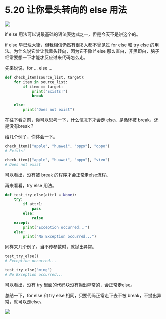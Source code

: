 # 5.20 让你晕头转向的 else 用法
![](http://image.iswbm.com/20200804124133.png)

if else 用法可以说最基础的语法表达式之一，但是今天不是讲这个的。

if else 早已烂大街，但我相信仍然有很多人都不曾见过 for else 和 try else 的用法。为什么说它曾让我晕头转向，因为它不像 if else 那么直白，非黑即白，脑子经常要想一下才能才反应过来代码怎么走。

先来说说，for ... else ...

```python
def check_item(source_list, target):
    for item in source_list:
        if item == target:
            print("Exists!")
            break

    else:
        print("Does not exist")

```

在往下看之前，你可以思考一下，什么情况下才会走 else。是循环被 break，还是没有break？

给几个例子，你体会一下。

```python
check_item(["apple", "huawei", "oppo"], "oppo")
# Exists!

check_item(["apple", "huawei", "oppo"], "vivo")
# Does not exist
```

可以看出，没有被 break 的程序才会正常走else流程。

再来看看，try else 用法。

```python
def test_try_else(attr1 = None):
    try:
        if attr1:
            pass
        else:
            raise
    except:
        print("Exception occurred...")
    else:
        print("No Exception occurred...")
```

同样来几个例子。当不传参数时，就抛出异常。

```python
test_try_else()
# Exception occurred...

test_try_else("ming")
# No Exception occurred...
```

可以看出，没有 try 里面的代码块没有抛出异常的，会正常走else。

总结一下，for else 和 try else 相同，只要代码正常走下去不被 break，不抛出异常，就可以走else。

![](http://image.iswbm.com/20200607174235.png)